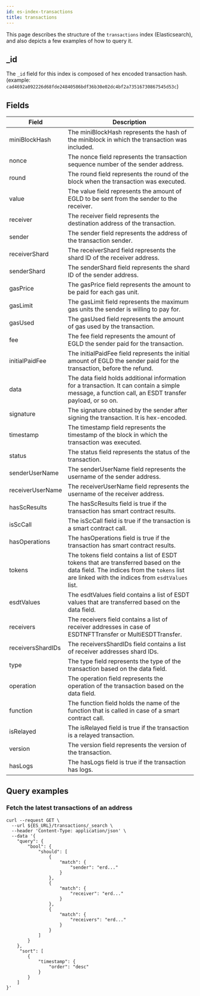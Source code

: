 ```yaml
---
id: es-index-transactions
title: transactions
---
```


[comment]: # (mx-abstract)

This page describes the structure of the `transactions` index (Elasticsearch), and also depicts a few examples of how to query it.

[comment]: # (mx-context-auto)

## _id

The `_id` field for this index is composed of hex encoded transaction hash.
(example: `cad4692a092226d68fde24840586bdf36b30e02dc4bf2a73516730867545d53c`)

[comment]: # (mx-context-auto)

## Fields

| Field             | Description                                                                                                                                                                          |
|-------------------|--------------------------------------------------------------------------------------------------------------------------------------------------------------------------------------|
| miniBlockHash     | The miniBlockHash represents the hash of the miniblock in which the transaction was included.                                                                                        |
| nonce             | The nonce field represents the transaction sequence number of the sender address.                                                                                                    |
| round             | The round field represents the round of the block when the transaction was executed.                                                                                                 |
| value             | The value field represents the amount of EGLD to be sent from the sender to the receiver.                                                                                            |
| receiver          | The receiver field represents the destination address of the transaction.                                                                                                            |
| sender            | The sender field represents the address of the transaction sender.                                                                                                                   |
| receiverShard     | The receiverShard field represents the shard ID of the receiver address.                                                                                                             |
| senderShard       | The senderShard field represents the shard ID of the sender address.                                                                                                                 |
| gasPrice          | The gasPrice field represents the amount to be paid for each gas unit.                                                                                                               |
| gasLimit          | The gasLimit field represents the maximum gas units the sender is willing to pay for.                                                                                                |                                                                  |
| gasUsed           | The gasUsed field represents the amount of gas used by the transaction.                                                                                                              |
| fee               | The fee field represents the amount of EGLD the sender paid for the transaction.                                                                                                     |
| initialPaidFee    | The initialPaidFee field represents the initial amount of EGLD the sender paid for the transaction, before the refund.                                                               |
| data              | The data field holds additional information for a transaction. It can contain a simple message, a function call, an ESDT transfer payload, or so on.                                 |
| signature         | The signature obtained by the sender after signing the transaction. It is hex-encoded.                                                                                               |
| timestamp         | The timestamp field represents the timestamp of the block in which the transaction was executed.                                                                                     |
| status            | The status field represents the status of the transaction.                                                                                                                           |
| senderUserName    | The senderUserName field represents the username of the sender address.                                                                                                              |
| receiverUserName  | The receiverUserName field represents the username of the receiver address.                                                                                                          |
| hasScResults      | The hasScResults field is true if the transaction has smart contract results.                                                                                                        |
| isScCall          | The isScCall field is true if the transaction is a smart contract call.                                                                                                              |
| hasOperations     | The hasOperations field is true if the transaction has smart contract results.                                                                                                       |
| tokens            | The tokens field contains a list of ESDT tokens that are transferred based on the data field. The indices from the `tokens` list are linked with the indices from `esdtValues` list. |
| esdtValues        | The esdtValues field contains a list of ESDT values that are transferred based on the data field.                                                                                    |
| receivers         | The receivers field contains a list of receiver addresses in case of ESDTNFTTransfer or MultiESDTTransfer.                                                                           |
| receiversShardIDs | The receiversShardIDs field contains a list of receiver addresses shard IDs.                                                                                                         |
| type              | The type field represents the type of the transaction based on the data field.                                                                                                       |
| operation         | The operation field represents the operation of the transaction based on the data field.                                                                                             |
| function          | The function field holds the name of the function that is called in case of a smart contract call.                                                                                   |
| isRelayed         | The isRelayed field is true if the transaction is a relayed transaction.                                                                                                             |
| version           | The version field represents the version of the transaction.                                                                                                                         |
| hasLogs           | The hasLogs field is true if the transaction has logs.                                                                                                                               |

[comment]: # (mx-context-auto)

## Query examples

[comment]: # (mx-context-auto)

### Fetch the latest transactions of an address

```
curl --request GET \
  --url ${ES_URL}/transactions/_search \
  --header 'Content-Type: application/json' \
  --data '{
	"query": {
		"bool": {
			"should": [
				{
					"match": {
						"sender": "erd..."
					}
				},
				{
					"match": {
						"receiver": "erd..."
					}
				},
				{
					"match": {
						"receivers": "erd..."
					}
				}
			]
		}
	},
	 "sort": [
        {
            "timestamp": {
                "order": "desc"
            }
        }
    ]
}'
```
